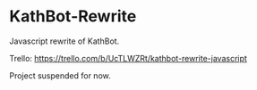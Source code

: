 # KathBot-Rewrite
Javascript rewrite of KathBot.

Trello: https://trello.com/b/UcTLWZRt/kathbot-rewrite-javascript


Project suspended for now.
